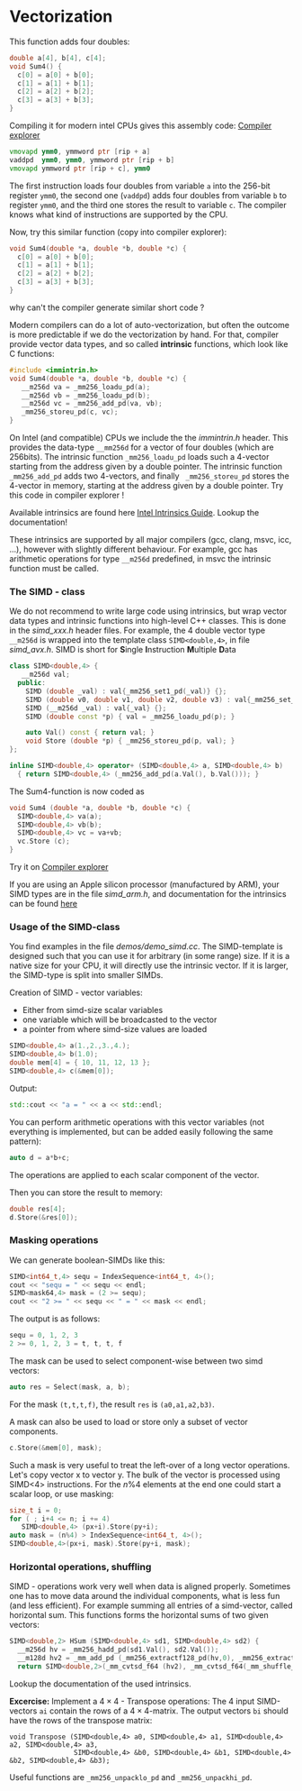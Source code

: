 # Vectorization

This function adds four doubles:
```cpp
double a[4], b[4], c[4];
void Sum4() {
  c[0] = a[0] + b[0];
  c[1] = a[1] + b[1];
  c[2] = a[2] + b[2];
  c[3] = a[3] + b[3];
}
```

Compiling it for modern intel CPUs gives this assembly code:
[Compiler explorer](https://compiler-explorer.com/z/hjvM1zo9P)


```asm
vmovapd ymm0, ymmword ptr [rip + a]
vaddpd  ymm0, ymm0, ymmword ptr [rip + b]
vmovapd ymmword ptr [rip + c], ymm0
```
The first instruction loads four doubles from variable `a` into the 256-bit register `ymm0`, the second one (`vaddpd`) adds four doubles from variable `b` to register `ymm0`, and the third one stores the result to variable `c`.
The compiler knows what kind of instructions are supported by the CPU.

Now, try this similar function (copy into compiler explorer):
```cpp
void Sum4(double *a, double *b, double *c) {
  c[0] = a[0] + b[0];
  c[1] = a[1] + b[1];
  c[2] = a[2] + b[2];
  c[3] = a[3] + b[3];
}
```
why can't the compiler generate similar short code ?

Modern compilers can do a lot of auto-vectorization, but often the outcome is more predictable if we do the vectorization
by hand. For that, compiler provide vector data types, and so called **intrinsic** functions, which look like C functions:
```cpp
#include <immintrin.h>
void Sum4(double *a, double *b, double *c) {
   __m256d va = _mm256_loadu_pd(a);
   __m256d vb = _mm256_loadu_pd(b);
   __m256d vc = _mm256_add_pd(va, vb);
   _mm256_storeu_pd(c, vc);
}
```
On Intel (and compatible) CPUs we include the the *immintrin.h* header. This provides the data-type `__mm256d` for a vector of four doubles (which are 256bits). The intrinsic function `_mm256_loadu_pd` loads such a 4-vector starting from the address given by a double pointer. The intrinsic function `_mm256_add_pd` adds two 4-vectors, and finally ` _mm256_storeu_pd` stores the 4-vector in memory, starting at the address given by a double pointer. Try this code in compiler explorer !


Available intrinsics are found here
[Intel Intrinsics Guide](https://www.intel.com/content/www/us/en/docs/intrinsics-guide/index.html).
Lookup the documentation!

These intrinsics are supported by all major compilers (gcc, clang, msvc, icc, ...), however with slightly different behaviour. For example, gcc has arithmetic operations for type `__m256d` predefined, in msvc the intrinsic function must be called.


### The SIMD - class

We do not recommend to write large code using intrinsics, but wrap vector data types and intrinsic functions into high-level C++ classes. This is done in the *simd_xxx.h* header files. For example, the 4 double vector type `__m256d` is wrapped into the template class `SIMD<double,4>`, in file *simd_avx.h*. SIMD is short for **S**ingle **I**nstruction **M**ultiple **D**ata


```cpp
class SIMD<double,4> {
   __m256d val;
  public:
    SIMD (double _val) : val{_mm256_set1_pd(_val)} {};
    SIMD (double v0, double v1, double v2, double v3) : val{_mm256_set_pd(v3,v2,v1,v0)} {  }
    SIMD (__m256d _val) : val{_val} {};    
    SIMD (double const *p) { val = _mm256_loadu_pd(p); }

    auto Val() const { return val; }    
    void Store (double *p) { _mm256_storeu_pd(p, val); }
};

inline SIMD<double,4> operator+ (SIMD<double,4> a, SIMD<double,4> b)
  { return SIMD<double,4> (_mm256_add_pd(a.Val(), b.Val())); }

```



The Sum4-function is now coded as
```cpp
void Sum4 (double *a, double *b, double *c) {
  SIMD<double,4> va(a);
  SIMD<double,4> vb(b);
  SIMD<double,4> vc = va+vb;
  vc.Store (c);
}
```
Try it on [Compiler explorer](https://compiler-explorer.com/z/9vPaax3fn)

If you are using an Apple silicon processor (manufactured by ARM), your SIMD types are in the file *simd_arm.h*,
and documentation for the intrinsics can be found [here](https://arm-software.github.io/acle/neon_intrinsics/advsimd.html)



### Usage of the SIMD-class

You find examples in the file *demos/demo_simd.cc*.
The SIMD-template is designed such that you can use it for arbitrary (in some range) size.
If it is a native size for your CPU, it will directly use the intrinsic vector. If it is larger, the SIMD-type is split into smaller SIMDs.


Creation of SIMD - vector variables:
* Either from simd-size scalar variables
* one variable which will be broadcasted to the vector
* a pointer from where simd-size values are loaded

```cpp
SIMD<double,4> a(1.,2.,3.,4.);
SIMD<double,4> b(1.0);
double mem[4] = { 10, 11, 12, 13 };
SIMD<double,4> c(&mem[0]);
```

Output:
```cpp
std::cout << "a = " << a << std::endl;
```

You can perform arithmetic operations with this vector variables (not everything is implemented,
but can be added easily following the same pattern):
```cpp
auto d = a*b+c;
```
The operations are applied to each scalar component of the vector.

Then you can store the result to memory:
```cpp
double res[4];
d.Store(&res[0]);
```

### Masking operations

We can generate boolean-SIMDs like this:
```cpp
SIMD<int64_t,4> sequ = IndexSequence<int64_t, 4>();
cout << "sequ = " << sequ << endl;
SIMD<mask64,4> mask = (2 >= sequ);
cout << "2 >= " << sequ << " = " << mask << endl;
```
The output is as follows:
```cpp
sequ = 0, 1, 2, 3
2 >= 0, 1, 2, 3 = t, t, t, f
```

The mask can be used to select component-wise between two simd vectors:
```cpp
auto res = Select(mask, a, b);
```
For the mask `(t,t,t,f)`, the result `res` is `(a0,a1,a2,b3)`.

A mask can also be used to load or store only a subset of vector components.
```cpp
c.Store(&mem[0], mask);
```

Such a mask is very useful to treat the left-over of a long vector operations. Let's copy
vector x to vector y. The bulk of the vector is processed using SIMD<4> instructions.
For the $n\%4$ elements at the end one could start a scalar loop, or use masking:
```cpp
size_t i = 0;
for ( ; i+4 <= n; i += 4)
   SIMD<double,4> (px+i).Store(py+i);
auto mask = (n%4) > IndexSequence<int64_t, 4>();
SIMD<double,4>(px+i, mask).Store(py+i, mask);
```

### Horizontal operations, shuffling

SIMD - operations work very well when data is aligned properly. Sometimes one has to move data
around the individual components, what is less fun (and less efficient). For example summing all entries of a
simd-vector, called horizontal sum. This functions forms the horizontal sums of two given vectors:
```cpp
SIMD<double,2> HSum (SIMD<double,4> sd1, SIMD<double,4> sd2) {
  __m256d hv = _mm256_hadd_pd(sd1.Val(), sd2.Val());
  __m128d hv2 = _mm_add_pd (_mm256_extractf128_pd(hv,0), _mm256_extractf128_pd(hv,1));
  return SIMD<double,2>(_mm_cvtsd_f64 (hv2), _mm_cvtsd_f64(_mm_shuffle_pd (hv2, hv2, 3)));
```
Lookup the documentation of the used intrinsics.

**Excercise:** Implement a $4\times4$ - Transpose operations: The 4 input SIMD-vectors `ai` contain the rows of a $4\times4$-matrix. The output vectors `bi` should have the rows of the transpose matrix:
```
void Transpose (SIMD<double,4> a0, SIMD<double,4> a1, SIMD<double,4> a2, SIMD<double,4> a3,
                SIMD<double,4> &b0, SIMD<double,4> &b1, SIMD<double,4> &b2, SIMD<double,4> &b3);
```
Useful functions are `_mm256_unpacklo_pd` and `_mm256_unpackhi_pd`.





